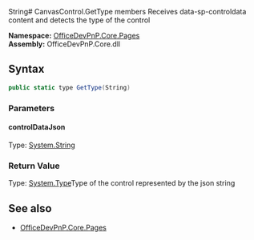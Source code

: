 String# CanvasControl.GetType members
Receives data-sp-controldata content and detects the type of the control  

**Namespace:** [OfficeDevPnP.Core.Pages](OfficeDevPnP.Core.Pages.md)  
**Assembly:** OfficeDevPnP.Core.dll  
## Syntax
```C#
public static type GetType(String)
```
### Parameters
#### controlDataJson
Type: [System.String](System.String.md) 
#### 
### Return Value
Type: [System.Type](System.Type.md)Type of the control represented by the json string
## See also
- [OfficeDevPnP.Core.Pages](OfficeDevPnP.Core.Pages.md)
